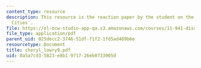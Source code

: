 ```yaml
---
content_type: resource
description: This resource is the reaction paper by the student on the topic 'Resilient
  Cities'.
file: https://ol-ocw-studio-app-qa.s3.amazonaws.com/courses/11-941-disaster-vulnerability-and-resilience-spring-2005/8a5a7cd35823e8b1971726eb0733905d_cheryl_lowry9.pdf
file_type: application/pdf
parent_uid: 025decc2-3746-51df-f1f2-1fd5ad489b6e
resourcetype: Document
title: cheryl_lowry9.pdf
uid: 8a5a7cd3-5823-e8b1-9717-26eb0733905d
---
```

